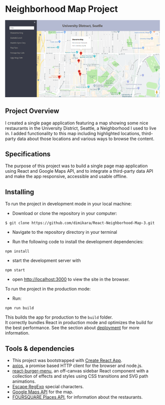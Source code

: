 # Neighborhood Map Project
 ![Screenshot](./src/images/snippet.PNG "Screenshot")
## Project Overview

I created a single page application featuring a map showing some nice restaurants in the University District, Seattle, a Neighborhood I used to live in. I added functionality to this map including highlighted locations, third-party data about those locations and various ways to browse the content.

## Specifications

The purpose of this project was to build a single page map application using React and Google Maps API, and to integrate a third-party data API and make the app responsive, accessible and usable offline.

## Installing

To run the project in development mode in your local machine:

* Download or clone the repository in your computer:
```
$ git clone https://github.com/dimikara/React-Neighborhood-Map-3.git
```

* Navigate to the repository directory in your terminal

* Run the following code to install the development dependencies:
```
npm install
```
* start the development server with
```
npm start
```
* open [http://localhost:3000](http://localhost:3000) to view the site in the browser.

To run the project in the production mode:
* Run:
```
npm run build
```
This builds the app for production to the `build` folder.<br>
It correctly bundles React in production mode and optimizes the build for the best performance.
See the section about [deployment](https://facebook.github.io/create-react-app/docs/deployment) for more information.

## Tools & dependencies

* This project was bootstrapped with [Create React App](https://github.com/facebook/create-react-app).
* [axios](https://github.com/axios/axios), a promise based HTTP client for the browser and node.js.
* [react-burger-menu](http://negomi.github.io/react-burger-menu/), an off-canvas sidebar React component with a collection of effects and styles using CSS transitions and SVG path animations.
* [Escape RegExp](https://www.npmjs.com/package/escape-string-regexp) special characters.
* [Google Maps API](https://cloud.google.com/maps-platform/) for the map.
* [FOURSQUARE Places API](https://developer.foursquare.com/places-apifor), for information about the restaurants.
